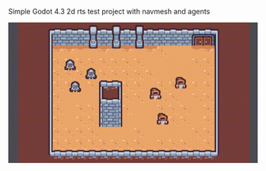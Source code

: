 Simple Godot 4.3 2d rts test project with navmesh and agents

![alt text](https://github.com/Altair47/2d-RTS-Godot-4/blob/main/git-media/output.gif "Demo")
